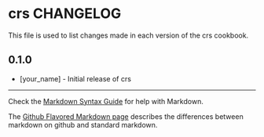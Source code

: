 crs CHANGELOG
=====================

This file is used to list changes made in each version of the crs cookbook.

0.1.0
-----
- [your_name] - Initial release of crs

- - -
Check the [Markdown Syntax Guide](http://daringfireball.net/projects/markdown/syntax) for help with Markdown.

The [Github Flavored Markdown page](http://github.github.com/github-flavored-markdown/) describes the differences between markdown on github and standard markdown.
